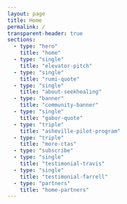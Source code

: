 ```yaml
---
layout: page
title: Home
permalink: /
transparent-header: true
sections:
  - type: "hero"
    title: "home"
  - type: "single"
    title: "elevator-pitch"
  - type: "single"
    title: "rumi-quote"
  - type: "single"
    title: "about-seekhealing"
  - type: "banner"
    title: "community-banner"
  - type: "single"
    title: "gabor-quote"
  - type: "triple"
    title: "asheville-pilot-program"
  - type: "triple"
    title: "more-ctas"
  - type: "subscribe"
  - type: "single"
    title: "testimonial-travis"
  - type: "single"
    title: "testimonial-farrell"
  - type: "partners"
    title: "home-partners"
---
```

